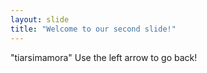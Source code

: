 ```yaml
---
layout: slide
title: "Welcome to our second slide!"
---
```

"tiarsimamora"
Use the left arrow to go back!
